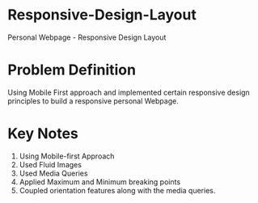 # Responsive-Design-Layout
  Personal Webpage - Responsive Design Layout

# Problem Definition
  Using Mobile First approach and implemented certain responsive design principles to build a responsive personal Webpage.

# Key Notes
  <ol>
    <li> Using Mobile-first Approach </li>
    <li> Used Fluid Images </li>
    <li> Used Media Queries </li>
    <li> Applied Maximum and Minimum breaking points </li>
    <li> Coupled orientation features along with the media queries.</li>
  </ol>
  
